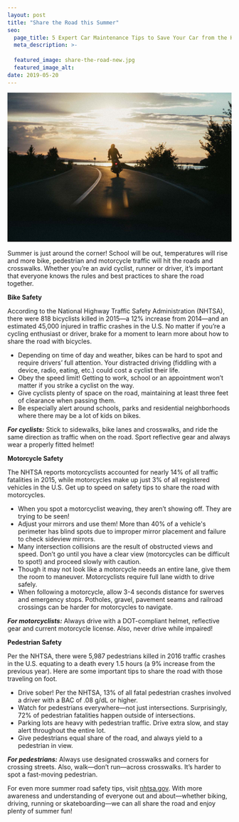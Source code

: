 ```yaml
---
layout: post
title: "Share the Road this Summer"
seo:
  page_title: 5 Expert Car Maintenance Tips to Save Your Car from the Heat
  meta_description: >-

  featured_image: share-the-road-new.jpg
  featured_image_alt:
date: 2019-05-20
---
```


![Share the road this summer](share-the-road-new.jpg)

Summer is just around the corner! School will be out, temperatures will rise and more bike, pedestrian and motorcycle traffic will hit the roads and crosswalks. Whether you’re an avid cyclist, runner or driver, it’s important that everyone knows the rules and best practices to share the road together.

**Bike Safety**

According to the National Highway Traffic Safety Administration (NHTSA), there were 818 bicyclists killed in 2015—a 12% increase from 2014—and an estimated 45,000 injured in traffic crashes in the U.S. No matter if you’re a cycling enthusiast or driver, brake for a moment to learn more about how to share the road with bicycles.

- Depending on time of day and weather, bikes can be hard to spot and require drivers’ full attention. Your distracted driving (fiddling with a device, radio, eating, etc.) could cost a cyclist their life.
- Obey the speed limit! Getting to work, school or an appointment won’t matter if you strike a cyclist on the way.
- Give cyclists plenty of space on the road, maintaining at least three feet of clearance when passing them.
- Be especially alert around schools, parks and residential neighborhoods where there may be a lot of kids on bikes.

**_For cyclists:_** Stick to sidewalks, bike lanes and crosswalks, and ride the same direction as traffic when on the road. Sport reflective gear and always wear a properly fitted helmet!

**Motorcycle Safety**

The NHTSA reports motorcyclists accounted for nearly 14% of all traffic fatalities in 2015, while motorcycles make up just 3% of all registered vehicles in the U.S. Get up to speed on safety tips to share the road with motorcycles.

- When you spot a motorcyclist weaving, they aren’t showing off. They are trying to be seen!
- Adjust your mirrors and use them! More than 40% of a vehicle's perimeter has blind spots due to improper mirror placement and failure to check sideview mirrors.
- Many intersection collisions are the result of obstructed views and speed. Don’t go until you have a clear view (motorcycles can be difficult to spot!) and proceed slowly with caution.
- Though it may not look like a motorcycle needs an entire lane, give them the room to maneuver. Motorcyclists require full lane width to drive safely.
- When following a motorcycle, allow 3-4 seconds distance for swerves and emergency stops. Potholes, gravel, pavement seams and railroad crossings can be harder for motorcycles to navigate.

**_For motorcyclists:_** Always drive with a DOT-compliant helmet, reflective gear and current motorcycle license. Also, never drive while impaired!

**Pedestrian Safety**

Per the NHTSA, there were 5,987 pedestrians killed in 2016 traffic crashes in the U.S. equating to a death every 1.5 hours (a 9% increase from the previous year). Here are some important tips to share the road with those traveling on foot.

- Drive sober! Per the NHTSA, 13% of all fatal pedestrian crashes involved a driver with a BAC of .08 g/dL or higher.
- Watch for pedestrians everywhere—not just intersections. Surprisingly, 72% of pedestrian fatalities happen outside of intersections.
- Parking lots are heavy with pedestrian traffic. Drive extra slow, and stay alert throughout the entire lot.
- Give pedestrians equal share of the road, and always yield to a pedestrian in view.

**_For pedestrians:_** Always use designated crosswalks and corners for crossing streets. Also, walk—don’t run—across crosswalks. It’s harder to spot a fast-moving pedestrian.

For even more summer road safety tips, visit <a href="https://www.nhtsa.gov/" rel="nofollow" target="\_blank">nhtsa.gov</a>. With more awareness and understanding of everyone out and about—whether biking, driving, running or skateboarding—we can all share the road and enjoy plenty of summer fun!
